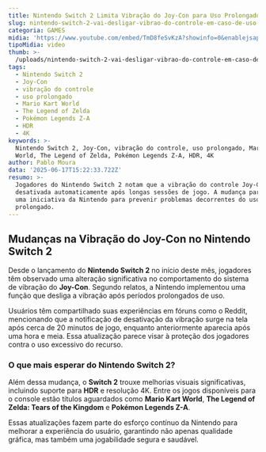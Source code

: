 ```yaml
---
title: Nintendo Switch 2 Limita Vibração do Joy-Con para Uso Prolongado
slug: nintendo-switch-2-vai-desligar-vibrao-do-controle-em-caso-de-uso-prolongado
categoria: GAMES
midia: 'https://www.youtube.com/embed/TmD8feSvKzA?showinfo=0&enablejsapi=1'
tipoMidia: video
thumb: >-
  /uploads/nintendo-switch-2-vai-desligar-vibrao-do-controle-em-caso-de-uso-prolongado-thumb.png
tags:
  - Nintendo Switch 2
  - Joy-Con
  - vibração do controle
  - uso prolongado
  - Mario Kart World
  - The Legend of Zelda
  - Pokémon Legends Z-A
  - HDR
  - 4K
keywords: >-
  Nintendo Switch 2, Joy-Con, vibração do controle, uso prolongado, Mario Kart
  World, The Legend of Zelda, Pokémon Legends Z-A, HDR, 4K
author: Pablo Moura
data: '2025-06-17T15:22:33.722Z'
resumo: >-
  Jogadores do Nintendo Switch 2 notam que a vibração do controle Joy-Con é
  desativada automaticamente após longas sessões de jogo. A mudança parece ser
  uma iniciativa da Nintendo para prevenir problemas decorrentes do uso
  prolongado.
---
```


## Mudanças na Vibração do Joy-Con no Nintendo Switch 2

Desde o lançamento do **Nintendo Switch 2** no início deste mês, jogadores têm observado uma alteração significativa no comportamento do sistema de vibração do **Joy-Con**. Segundo relatos, a Nintendo implementou uma função que desliga a vibração após períodos prolongados de uso.

Usuários têm compartilhado suas experiências em fóruns como o Reddit, mencionando que a notificação de desativação da vibração surge na tela após cerca de 20 minutos de jogo, enquanto anteriormente aparecia após uma hora e meia. Essa atualização parece visar à proteção dos jogadores contra o uso excessivo do recurso.

### O que mais esperar do Nintendo Switch 2?

Além dessa mudança, o **Switch 2** trouxe melhorias visuais significativas, incluindo suporte para **HDR** e resolução 4K. Entre os jogos disponíveis para o console estão títulos aguardados como **Mario Kart World**, **The Legend of Zelda: Tears of the Kingdom** e **Pokémon Legends Z-A**.

Essas atualizações fazem parte do esforço contínuo da Nintendo para melhorar a experiência do usuário, garantindo não apenas qualidade gráfica, mas também uma jogabilidade segura e saudável.

